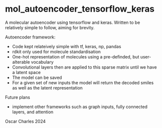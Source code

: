 # mol_autoencoder_tensorflow_keras
A molecular autoencoder using tensorflow and keras. Written to be relatively simple to follow, aiming for brevity.


Autoencoder framework:
- Code kept relateively simple with tf, keras, np, pandas
- rdkit only used for molecule standardisation
- One-hot representation of molecules using a pre-definded, but user-alterable vocabulary
- Convolutional layers then are applied to this sparse matrix until we have a latent space
- The model can be saved
- For a given set of new inputs the model will return the decoded smiles as well as the latent representation


Future plans
- implement other frameworks such as graph inputs, fully connected layers, and attention


Oscar Charles 2024